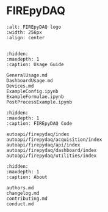 # FIREpyDAQ
```{image} ./FIREpyDAQDark.png
:alt: FIREpyDAQ logo
:width: 256px
:align: center
```

```{include} Main.md
```

```{toctree}
:hidden:
:maxdepth: 1
:caption: Usage Guide

GeneralUsage.md
DashboardUsage.md
Devices.md
ExampleConfig.ipynb
ExampleFormulae.ipynb
PostProcessExample.ipynb

```

```{toctree}
:hidden:
:maxdepth: 1
:caption: FIREpyDAQ Code

autoapi/firepydaq/index
autoapi/firepydaq/acquisition/index
autoapi/firepydaq/api/index
autoapi/firepydaq/dashboard/index
autoapi/firepydaq/utilities/index
```

```{toctree}
:hidden:
:maxdepth: 1
:caption: About

authors.md
changelog.md
contributing.md
conduct.md
```